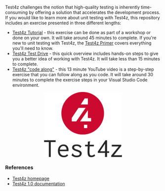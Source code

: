 Test4z challenges the notion that high-quality testing is inherently time-consuming by offering a solution that accelerates the development process.
If you would like to learn more about unit testing with Test4z, this repository includes an exercise presented in three different lengths:

* [Test4z Tutorial](https://github.com/workshopdemos/test4z/tree/main/workshop#readme) - this exercise can be done as part of a workshop
or done on your own. It will take around 45 minutes to complete. If you're new to unit testing with Test4z, the [Test4z Primer](https://github.com/workshopdemos/test4z/blob/main/docs/Test4z-Primer.pdf) covers everything you'll need to know.
* [Test4z Test Drive](https://github.com/workshopdemos/test4z/tree/main/testdrive#readme) - this quick overview includes hands-on
steps to give you a better idea of working with Test4z. It will take less than 15 minutes to complete.
* [Test4z "code along"](https://www.youtube.com/watch?v=0hFXFf17kEI) - this 13 minute YouTube video is a step-by-step exercise
that you can follow along as you code. It will take around 30 minutes to complete the exercise steps in your Visual Studio Code environment.

<img src="testdrive/images/test4z-logo.png" width="500px" alt="Test4z" style="display: block; margin-left: auto; margin-right: auto; width: 50%;" >

### References

* [Test4z homepage](https://mainframe.broadcom.com/test4z)
* [Test4z 1.0 documentation](https://techdocs.broadcom.com/us/en/ca-mainframe-software/devops/test4z/1-0.html)
